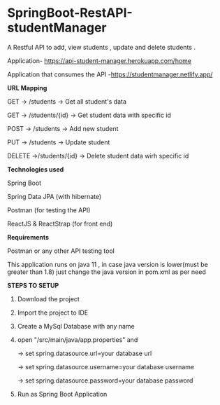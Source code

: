 # SpringBoot-RestAPI-studentManager
A Restful API to add, view students , update and delete students .

Application- https://api-student-manager.herokuapp.com/home

Application that consumes the API -https://studentmanager.netlify.app/


**URL Mapping**

GET -> /students -> Get all student's data

GET -> /students/{id} -> Get student data with specific id 

POST -> /students -> Add new student 

PUT -> /students -> Update student

DELETE ->/students/{id} -> Delete student data wirh specific id


**Technologies used**

 Spring Boot
 
 Spring Data JPA (with hibernate)
 
 Postman (for testing the API)
 
 ReactJS & ReactStrap (for front end)


**Requirements**

Postman or any other API testing tool 

This application runs on java 11 , in case java version is lower(must be greater than 1.8) just change the java version in pom.xml as per need

**STEPS TO SETUP**

1. Download the project

2. Import the project to IDE

3. Create a MySql Database with any name 

4. open "/src/main/java/app.properties" and

   -> set spring.datasource.url=your database url
   
   -> set spring.datasource.username=your database username
   
   -> set spring.datasource.password=your database password
   
5. Run as Spring Boot Application 
